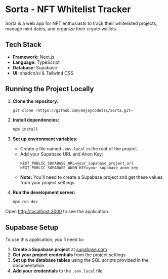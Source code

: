 # Sorta - NFT Whitelist Tracker

Sorta is a web app for NFT enthusiasts to track their whitelisted projects, manage mint dates, and organize their crypto wallets.

## Tech Stack

- **Framework:** Next.js
- **Language:** TypeScript
- **Database:** Supabase
- **UI:** shadcn/ui & Tailwind CSS

## Running the Project Locally

1. **Clone the repository:**
   ```bash
   git clone <https://github.com/emjaycodesss/Sorta.git>
   ```

2. **Install dependencies:**
   ```bash
   npm install
   ```

3. **Set up environment variables:**
   - Create a file named `.env.local` in the root of the project.
   - Add your Supabase URL and Anon Key:
     ```
     NEXT_PUBLIC_SUPABASE_URL=your_supabase_project_url
     NEXT_PUBLIC_SUPABASE_ANON_KEY=your_supabase_anon_key
     ```
   - **Note:** You'll need to create a Supabase project and get these values from your project settings.

4. **Run the development server:**
   ```bash
   npm run dev
   ```

Open [http://localhost:3000](http://localhost:3000) to see the application.

## Supabase Setup

To use this application, you'll need to:

1. **Create a Supabase project** at [supabase.com](https://supabase.com)
2. **Get your project credentials** from the project settings
3. **Set up the database tables** using the SQL scripts provided in the documentation
4. **Add your credentials** to the `.env.local` file
